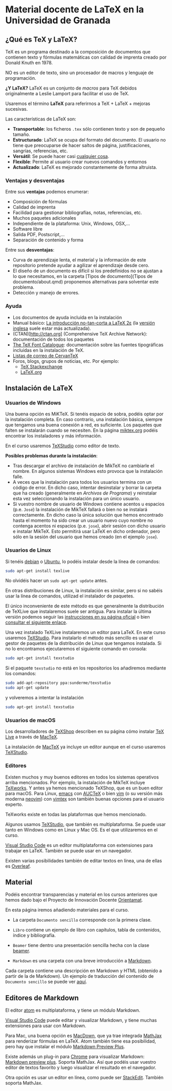 # Material docente de LaTeX en la Universidad de Granada

## ¿Qué es TeX y LaTeX?

TeX es un programa destinado a la composición de documentos que contienen texto y fórmulas matemáticas con calidad de imprenta creado por Donald Knuth en 1978.

NO es un editor de texto, sino un procesador de macros y lenguaje de programación.

**¿Y LaTeX?**
LaTeX es un conjunto de *macros* para TeX debidos originalmente a Leslie Lamport para facilitar el uso de TeX.

Usaremos el término **LaTeX** para referirnos a TeX + LaTeX + mejoras sucesivas.

Las características de LaTeX son:

- **Transportable**: los ficheros `.tex` sólo contienen texto y son de pequeño tamaño.
- **Estructurado**: LaTeX se ocupa del formato del documento. El usuario no tiene que preocuparse de hacer saltos de página, justificaciones, sangrías, referencias, etc.
- **Versátil**: Se puede hacer casi [cualquier cosa](https://www.tug.org/texshowcase/).
- **Flexible**: Permite al usuario crear nuevos comandos y entornos 
- **Actualizado**: LaTeX es mejorado constantemente de forma altruista.

### Ventajas y desventajas

Entre sus **ventajas** podemos enumerar:

- Composición de fórmulas
- Calidad de imprenta
- Facilidad para gestionar bibliografías, notas, referencias, etc.
- Muchos paquetes adicionales
- Independiente de la plataforma: Unix, Windows, OSX,...
- Software libre
- Salida PDF, Postscript,...
- Separación de contenido y forma

Entre sus **desventajas**:

- Curva de aprendizaje lenta, el material y la información de este repositorio pretende ayudar a agilizar el aprendizaje desde cero.
- El diseño de un documento es difícil si los predefinidos no se ajustan a lo que necesitamos, en la carpeta [Tipos de documento](Tipos de documento/about.qmd) proponemos alternativas para solventar este problema.
- Detección y manejo de errores.

### Ayuda

- Los documentos de ayuda incluida en la instalación
- Manual básico: [La introducción no-tan-corta a LaTeX 2ε](https://osl.ugr.es/CTAN/info/lshort/spanish/lshort-a4.pdf) (la [versión inglesa](https://tobi.oetiker.ch/lshort/lshort.pdf) suele estar más actualizada).
- (CTAN)[http://ctan.org] (Comprehensive TeX Archive Network): documentación de todos los paquetes
- [The TeX Font Catalogue](https://www.tug.org/FontCatalogue/): documentación sobre las fuentes tipográficas incluidas en la instalación de TeX.
- [Listas de correo de CervanTeX](http://www.rediris.es/list/info/es-tex.html)
- Foros, blogs, grupos de noticias, etc. Por ejemplo:
  - [TeX Stackexchange](http://tex.stackexchange.com)
  - [LaTeX.org](http://latex.org/forum/)

## Instalación de LaTeX

### Usuarios de Windows

Una buena opción es MiKTeX. Si tenéis espacio de sobra, podéis optar por la instalación completa. En caso contrario, una instalación básica, siempre que tengamos una buena conexión a red, es suficiente. Los paquetes que falten se instalarán cuando se necesiten. En la página [miktex.org](http://miktex.org) podéis encontrar los instaladores y más información.

En el curso usaremos [TeXStudio](https://www.texstudio.org/) como editor de texto.

**Posibles problemas durante la instalación**:

- Tras descargar el archivo de instalación de MikTeX no cambiarle el nombre. En algunos sistemas Windows esto provoca que la instalación falle.
- A veces que la instalación para todos los usuarios termina con un código de error. En dicho caso, intentar desinstalar y borrar la carpeta que ha creado (generalmente en *Archivos de Programa*) y reinstalar esta vez seleccionando la instalación para un único usuario.
- Si vuestro nombre de usuario de Windows contiene acentos u espacios (p.e. `José`) la instalación de MikTeX fallará o bien no se instalará correctamente. En dicho caso la única solución que hemos encontrado hasta el momento ha sido crear un usuario nuevo cuyo nombre no contenga acentos ni espacios (p.e. `jose`), abrir sesión con dicho usuario e instalar MikTeX. Esto permitirá usar LaTeX en dicho ordenador, pero sólo en la sesión del usuario que hemos creado (en el ejemplo `jose`).

### Usuarios de Linux

Si tenéis [debian](https://www.debian.org/index.es.html) o [Ubuntu](http://www.ubuntu.com), lo podéis instalar desde la línea de comandos:

```bash
sudo apt-get install texlive
```

No olvidéis hacer un `sudo apt-get update` antes.

En otras distribuciones de Linux, la instalación es similar, pero si no sabéis usar la línea de comandos, utilizad el instalador de paquetes.

El único inconveniente de este método es que generalmente la distribución de TeXLive que instalaremos suele ser antigua. Para instalar la última versión podemos seguir las [instrucciones en su página oficial](https://tug.org/texlive/quickinstall.html) o bien [consultar el siguiente enlace](https://wildunix.es/posts/instalar-tex-live-en-ubuntu-mac-os-y-windows/).

Una vez instalado TeXLive instalaremos un editor para LaTeX. En este curso usaremos [TeXStudio](https://www.texstudio.org/). Para instalarlo el método más sencillo es usar el gestor de paquetes de la distribución de Linux que tengamos instalada. Si no lo encontramos ejecutaremos el siguiente comando en consola:

```bash
sudo apt-get install texstudio
```

Si el paquete `texstudio` no está en los repositorios los añadiremos mediante los comandos:

```bash
sudo add-apt-repository ppa:sunderme/texstudio
sudo apt-get update
```

y volveremos a intentar la instalación

```bash
sudo apt-get install texstudio
```

### Usuarios de macOS

Los desarrolladores de [TeXShop](http://pages.uoregon.edu/koch/texshop/index.html) describen en su página cómo instalar [TeX Live](https://www.tug.org/texlive) a través de [MacTeX](https://www.tug.org/mactex).

La instalación de [MacTeX](https://tug.org/mactex/mactex-download.html) ya incluye un editor aunque en el curso usaremos [TeXStudio](http://texstudio.sourceforge.net).

### Editores

Existen muchos y muy buenos editores en todos los sistemas operativos arriba mencionados. Por ejemplo, la instalación de MikTeX incluye [TeXworks](https://www.tug.org/texworks). Y antes ya hemos mencionado TeXShop, que es un buen editor para macOS. Para Linux, [emacs](https://www.gnu.org/software/emacs) con [AUCTeX](https://www.gnu.org/software/auctex) o bien [vim](https://www.vim.org/) (o su versión más moderna [neovim](https://neovim.io/)) con [vimtex](https://github.com/lervag/vimtex) son también buenas opciones para el usuario experto.

TeXworks existe en todas las plataformas que hemos mencionado.

Algunos usamos [TeXStudio](http://texstudio.sourceforge.net), que también es multiplataforma. Se puede usar tanto en Windows como en Linux y Mac OS. Es el que utilizaremos en el curso.

[Visual Studio Code](https://code.visualstudio.com/) es un editor multiplataforma con extensiones para trabajar en LaTeX. También se puede usar en un navegador.

Existen varias posibilidades también de editar textos en línea, una de ellas es [Overleaf](https://www.overleaf.com/).

## Material

Podéis encontrar transparencias y material en los cursos anteriores que hemos dado bajo el Proyecto de Innovación Docente [Orientamat](http://www.ugr.es/~orientamat/).

En esta página iremos añadiendo materiales para el curso.

- La carpeta `Documento sencillo` corresponde con la primera clase.

- `Libro` contiene un ejemplo de libro con capítulos, tabla de contenidos, índice y bibliografía.

- `Beamer` tiene dentro una presentación sencilla hecha con la clase [beamer](http://www.ctan.org/tex-archive/macros/latex/contrib/beamer).

- `Markdown` es una carpeta con una breve introducción a [Markdown](http://daringfireball.net/projects/markdown).

Cada carpeta contiene una descripción en Markdown y HTML (obtenido a partir de la de Markdown). Un ejemplo de traducción del contenido de `Documento sencillo` se puede ver [aquí](http://www.ugr.es/~pedro/latex).

## Editores de Markdown

El editor [atom](https://atom.io) es multiplataforma, y tiene un módulo Markdown.

[Visual Studio Code](https://code.visualstudio.com/) puede editar y visualizar Markdown, y tiene muchas extensiones para usar con Markdown.

Para Mac, una buena opción es [MacDown](http://macdown.uranusjr.com), que ya trae integrada [MathJax](http://www.mathjax.org) para renderizar fórmulas en LaTeX. Atom también tiene esa posibilidad, pero hay que instalar el módulo [Markdown Preview Plus](https://atom.io/packages/markdown-preview-plus).

Existe además un plug-in para [Chrome](https://www.google.com/chrome/browser/desktop/index.html) para visualizar Markdown: [Markdown preview plus](https://chrome.google.com/webstore/detail/markdown-preview-plus/febilkbfcbhebfnokafefeacimjdckgl). Soporta MathJax. Así que podéis usar vuestro editor de textos favorito y luego visualizar el resultado en el navegador.

Otra opción es usar un editor en línea, como puede ser [StackEdit](https://stackedit.io). También soporta MathJax.
